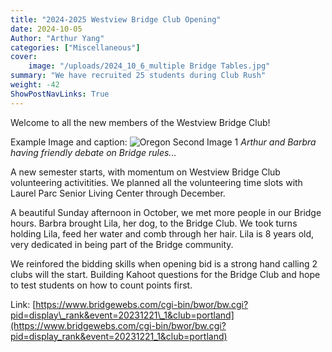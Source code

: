 ```yaml
---
title: "2024-2025 Westview Bridge Club Opening"
date: 2024-10-05
Author: "Arthur Yang"
categories: ["Miscellaneous"]
cover:
    image: "/uploads/2024_10_6_multiple Bridge Tables.jpg"
summary: "We have recruited 25 students during Club Rush"
weight: -42
ShowPostNavLinks: True
---
```



Welcome to all the new members of the Westview Bridge Club!

Example Image and caption:
![Oregon Second Image 1](/uploads/2024_10_6_Arthur_Barbra_Laughing.jpg)
*Arthur and Barbra having friendly debate on Bridge rules...*

A new semester starts, with momentum on Westview Bridge Club volunteering activitities. We planned all the volunteering time slots with Laurel Parc Senior Living Center through December. 

A beautiful Sunday afternoon in October, we met more people in our Bridge hours. Barbra brought Lila, her dog, to the Bridge Club. We took turns holding Lila, feed her water and comb through her hair. Lila is 8 years old, very dedicated in being part of the Bridge community. 

We reinfored the bidding skills when opening bid is a strong hand calling 2 clubs will the start. Building Kahoot questions for the Bridge Club and hope to test students on how to count points first.

Link: 
[https://www.bridgewebs.com/cgi-bin/bwor/bw.cgi?pid=display\_rank&event=20231221\_1&club=portland](https://www.bridgewebs.com/cgi-bin/bwor/bw.cgi?pid=display_rank&event=20231221_1&club=portland)
